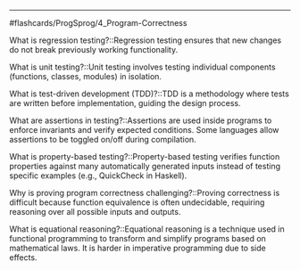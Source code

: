 ____
#flashcards/ProgSprog/4_Program-Correctness

What is regression testing?::Regression testing ensures that new changes do not break previously working functionality.
<!--SR:!2025-03-15,4,275-->

What is unit testing?::Unit testing involves testing individual components (functions, classes, modules) in isolation.
<!--SR:!2025-03-15,4,270-->

What is test-driven development (TDD)?::TDD is a methodology where tests are written before implementation, guiding the design process.
<!--SR:!2025-03-15,4,275-->

What are assertions in testing?::Assertions are used inside programs to enforce invariants and verify expected conditions. Some languages allow assertions to be toggled on/off during compilation.
<!--SR:!2025-03-15,4,275-->

What is property-based testing?::Property-based testing verifies function properties against many automatically generated inputs instead of testing specific examples (e.g., QuickCheck in Haskell).
<!--SR:!2025-03-15,4,275-->

Why is proving program correctness challenging?::Proving correctness is difficult because function equivalence is often undecidable, requiring reasoning over all possible inputs and outputs.
<!--SR:!2025-03-15,4,272-->

What is equational reasoning?::Equational reasoning is a technique used in functional programming to transform and simplify programs based on mathematical laws. It is harder in imperative programming due to side effects.
<!--SR:!2025-03-14,3,255-->